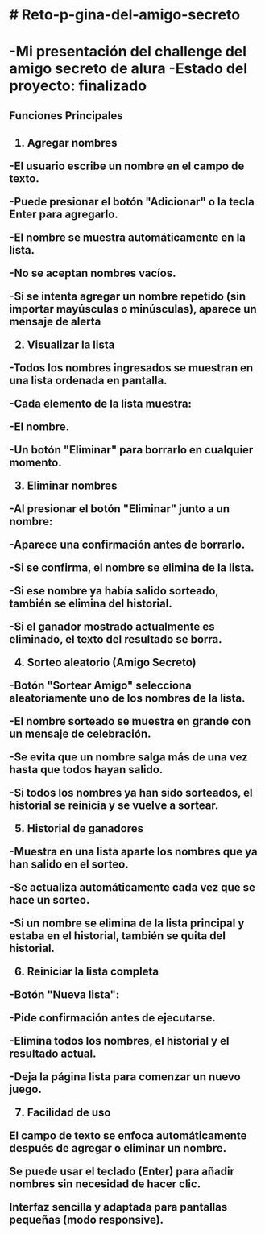 <h1> # Reto-p-gina-del-amigo-secreto <h1>
-Mi presentación del challenge  del amigo secreto de alura 
-Estado del proyecto: finalizado

<h2> Funciones Principales <h2>

1. Agregar nombres

-El usuario escribe un nombre en el campo de texto.

-Puede presionar el botón "Adicionar" o la tecla Enter para agregarlo.

-El nombre se muestra automáticamente en la lista.

-No se aceptan nombres vacíos.

-Si se intenta agregar un nombre repetido (sin importar mayúsculas o minúsculas), aparece un mensaje de alerta

2. Visualizar la lista

-Todos los nombres ingresados se muestran en una lista ordenada en pantalla.

-Cada elemento de la lista muestra:

-El nombre.

-Un botón "Eliminar" para borrarlo en cualquier momento.

3. Eliminar nombres

-Al presionar el botón "Eliminar" junto a un nombre:

-Aparece una confirmación antes de borrarlo.

-Si se confirma, el nombre se elimina de la lista.

-Si ese nombre ya había salido sorteado, también se elimina del historial.

-Si el ganador mostrado actualmente es eliminado, el texto del resultado se borra.

4. Sorteo aleatorio (Amigo Secreto)

-Botón "Sortear Amigo" selecciona aleatoriamente uno de los nombres de la lista.

-El nombre sorteado se muestra en grande con un mensaje de celebración.

-Se evita que un nombre salga más de una vez hasta que todos hayan salido.

-Si todos los nombres ya han sido sorteados, el historial se reinicia y se vuelve a sortear.

5. Historial de ganadores

-Muestra en una lista aparte los nombres que ya han salido en el sorteo.

-Se actualiza automáticamente cada vez que se hace un sorteo.

-Si un nombre se elimina de la lista principal y estaba en el historial, también se quita del historial.

6. Reiniciar la lista completa

-Botón "Nueva lista":

-Pide confirmación antes de ejecutarse.

-Elimina todos los nombres, el historial y el resultado actual.

-Deja la página lista para comenzar un nuevo juego.

7. Facilidad de uso

El campo de texto se enfoca automáticamente después de agregar o eliminar un nombre.

Se puede usar el teclado (Enter) para añadir nombres sin necesidad de hacer clic.

Interfaz sencilla y adaptada para pantallas pequeñas (modo responsive).
